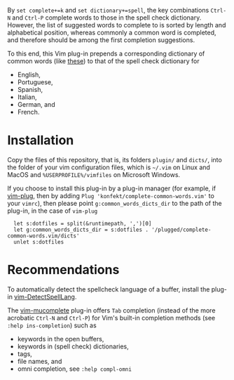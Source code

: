 By `set complete+=k` and `set dictionary+=spell`, the key combinations `Ctrl-N` and `Ctrl-P` complete words to those in the spell check dictionary.
However, the list of suggested words to complete to is sorted by length and alphabetical position, whereas commonly a common word is completed, and therefore should be among the first completion suggestions.

To this end, this Vim plug-in prepends a corresponding dictionary of common words (like [these](http://crr.ugent.be/programs-data/subtitle-frequencies)) to that of the spell check dictionary for

- English,
- Portuguese,
- Spanish,
- Italian,
- German, and
- French.

# Installation

Copy the files of this repository, that is, its folders `plugin/` and `dicts/`, into the folder of your vim configuration files, which is `~/.vim` on Linux and MacOS and `%USERPROFILE%/vimfiles` on Microsoft Windows.

If you choose to install this plug-in by a plug-in manager (for example, if [vim-plug](https://github.com/junegunn/vim-plug), then by adding `Plug 'konfekt/complete-common-words.vim'` to your `vimrc`), then please point `g:common_words_dicts_dir` to the path of the plug-in, in the case of `vim-plug`

```vim
  let s:dotfiles = split(&runtimepath, ',')[0]
  let g:common_words_dicts_dir = s:dotfiles . '/plugged/complete-common-words.vim/dicts'
  unlet s:dotfiles
```

# Recommendations

To automatically detect the spellcheck language of a buffer, install the plug-in [vim-DetectSpellLang](https://github.com/Konfekt/vim-DetectSpellLang).

The [vim-mucomplete](https://github.com/lifepillar/vim-mucomplete/wiki/Suggested-Setup-for-Prose) plug-in offers `Tab` completion (instead of the more acrobatic `Ctrl-N` and `Ctrl-P`) for Vim's built-in completion methods (see `:help ins-completion`) such as

- keywords in the open buffers,
- keywords in (spell check) dictionaries,
- tags,
- file names, and
- omni completion, see `:help compl-omni`
